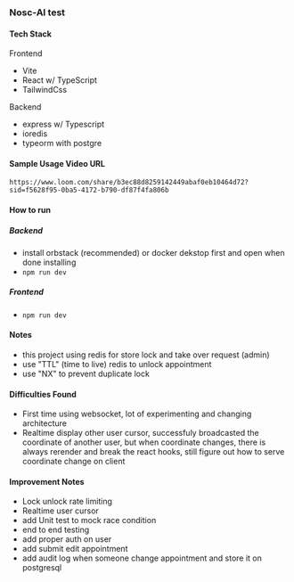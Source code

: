### Nosc-AI test

#### Tech Stack
Frontend
- Vite
- React w/ TypeScript
- TailwindCss

Backend
- express w/ Typescript
- ioredis
- typeorm with postgre

#### Sample Usage Video URL
```
https://www.loom.com/share/b3ec88d8259142449abaf0eb10464d72?sid=f5628f95-0ba5-4172-b790-df87f4fa806b
```

#### How to run

##### Backend
- install orbstack (recommended) or docker dekstop first and open when done installing
- `npm run dev`
##### Frontend 
- `npm run dev`

#### Notes
- this project using redis for store lock and take over request (admin)
- use "TTL" (time to live) redis to unlock appointment
- use "NX" to prevent duplicate lock

#### Difficulties Found
- First time using websocket, lot of experimenting and changing architecture
- Realtime display other user cursor, successfuly broadcasted the coordinate of another user, but when coordinate changes, there is always rerender and break the react hooks, still figure out how to serve coordinate change on client

#### Improvement Notes
- Lock unlock rate limiting
- Realtime user cursor
- add Unit test to mock race condition
- end to end testing
- add proper auth on user
- add submit edit appointment
- add audit log when someone change appointment and store it on postgresql
